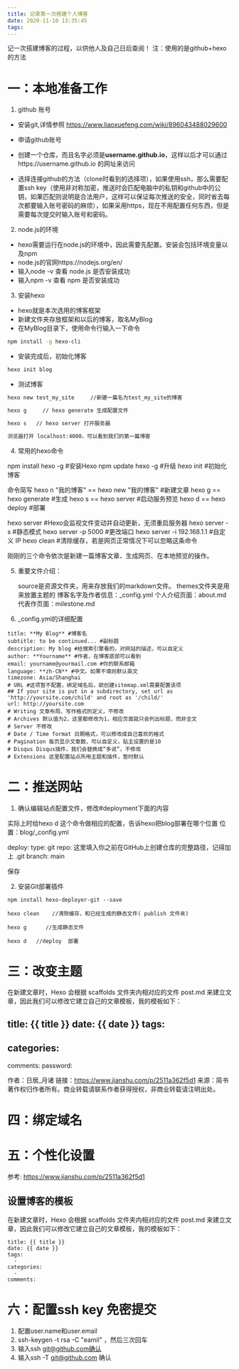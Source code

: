 ```yaml
---
title: 记录第一次搭建个人博客
date: 2020-11-10 13:35:45
tags:
---
```

记一次搭建博客的过程，以供他人及自己日后查阅！
注：使用的是github+hexo的方法
# 一：本地准备工作
1. github 账号

  - 安装git,详情参照 https://www.liaoxuefeng.com/wiki/896043488029600

  - 申请github账号

  - 创建一个仓库，而且名字必须是**username.github.io**，这样以后才可以通过https://username.github.io 的网址来访问

- 选择连接github的方法（clone时看到的选择项），如果使用ssh，那么需要配置ssh key（使用非对称加密，推送时会匹配电脑中的私钥和github中的公钥，如果匹配则说明是合法用户，这样可以保证每次推送的安全，同时省去每次都要输入账号密码的麻烦），如果采用https，现在不用配置任何东西，但是需要每次提交时输入账号和密码。


2. node.js的环境

- hexo需要运行在node.js的环境中，因此需要先配置。安装会包括环境变量以及npm
- node.js的官网https://nodejs.org/en/
- 输入node -v 查看 node.js 是否安装成功
- 输入npm -v 查看 npm 是否安装成功


3. 安装hexo

- hexo就是本次选用的博客框架
- 新建文件夹存放框架和以后的博客，取名MyBlog
- 在MyBlog目录下，使用命令行输入一下命令

```bash
npm install -g hexo-cli 
```

- 安装完成后，初始化博客

```bash
hexo init blog
```

- 测试博客

```bash
hexo new test_my_site     //新建一篇名为test_my_site的博客

hexo g     // hexo generate 生成配置文件

hexo s   // hexo server 打开服务器

浏览器打开 localhost:4000，可以看到我们的第一篇博客
```

4. 常用的hexo命令

npm install hexo -g #安装Hexo
npm update hexo -g #升级
hexo init #初始化博客

命令简写
hexo n "我的博客" == hexo new "我的博客" #新建文章
hexo g == hexo generate #生成
hexo s == hexo server #启动服务预览
hexo d == hexo deploy #部署

hexo server #Hexo会监视文件变动并自动更新，无须重启服务器
hexo server -s #静态模式
hexo server -p 5000 #更改端口
hexo server -i 192.168.1.1 #自定义 IP
hexo clean #清除缓存，若是网页正常情况下可以忽略这条命令

刚刚的三个命令依次是新建一篇博客文章、生成网页、在本地预览的操作。

5. 重要文件介绍：

   source是资源文件夹，用来存放我们的markdown文件。
    themes文件夹是用来放置主题的
    博客名字及作者信息：_config.yml
    个人介绍页面：about.md
    代表作页面：milestone.md

6. _config.yml的详细配置

```avrasm
title: **My Blog** #博客名
subtitle: to be continued... #副标题
description: My blog #给搜索引擎看的，对网站的描述，可以自定义
author: **Yourname** #作者，在博客底部可以看到
email: yourname@yourmail.com #你的联系邮箱
language: **zh-CN** #中文。如果不填则默认英文
timezone: Asia/Shanghai
# URL #这项暂不配置，绑定域名后，欲创建sitemap.xml需要配置该项
## If your site is put in a subdirectory, set url as 'http://yoursite.com/child' and root as '/child/'
url: http://yoursite.com
# Writing 文章布局、写作格式的定义，不修改
# Archives 默认值为2，这里都修改为1，相应页面就只会列出标题，而非全文
# Server 不修改
# Date / Time format 日期格式，可以修改成自己喜欢的格式
# Pagination 每页显示文章数，可以自定义，贴主设置的是10
# Disqus Disqus插件，我们会替换成“多说”，不修改
# Extensions 这里配置站点所用主题和插件，暂时默认
```



# 二：推送网站

1. 确认编辑站点配置文件，修改#deployment下面的内容

实际上时给hexo d 这个命令做相应的配置，告诉hexo把blog部署在哪个位置
位置：blog/_config.yml

deploy:
type: git
repo: 这里填入你之前在GitHub上创建仓库的完整路径，记得加上 .git
branch: main

保存

2. 安装Git部署插件

```basemake
npm install hexo-deployer-git --save 

hexo clean    //清除缓存，和已经生成的静态文件( publish 文件夹)

hexo g      //生成静态文件

hexo d   //deploy  部署

```

# 三：改变主题



在新建文章时，Hexo 会根据 scaffolds 文件夹内相对应的文件 post.md 来建立文章，因此我们可以修改它建立自己的文章模板，我的模板如下：

title: {{ title }}
date: {{ date }}
tags:
  - 
categories:
  - 
comments: 
password: 

作者：日居_月诸
链接：https://www.jianshu.com/p/2511a362f5d1
来源：简书
著作权归作者所有。商业转载请联系作者获得授权，非商业转载请注明出处。



# 四：绑定域名





# 五：个性化设置

参考: https://www.jianshu.com/p/2511a362f5d1

## 设置博客的模板

在新建文章时，Hexo 会根据 scaffolds 文件夹内相对应的文件 post.md 来建立文章，因此我们可以修改它建立自己的文章模板，我的模板如下：

```subunit
title: {{ title }}
date: {{ date }}
tags:
  - 
categories:
  - 
comments: 

```



# 六：配置ssh key 免密提交

1. 配置user.name和user.email
2. ssh-keygen -t rsa -C "eamil" ，然后三次回车
3. 输入ssh git@github.com确认
4. 输入ssh -T git@github.com 确认